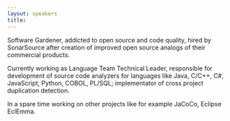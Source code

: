 ```yaml
---
layout: speakers
title: 
---
```

Software Gardener, addicted to open source and code quality, hired by SonarSource after creation of improved open source analogs of their commercial products.

Currently working as Language Team Technical Leader, responsible for development of source code analyzers for languages like Java, C/C++, C#, JavaScript, Python, COBOL, PL/SQL; implementator of cross project duplication detection.

In a spare time working on other projects like for example JaCoCo, Eclipse EclEmma.
